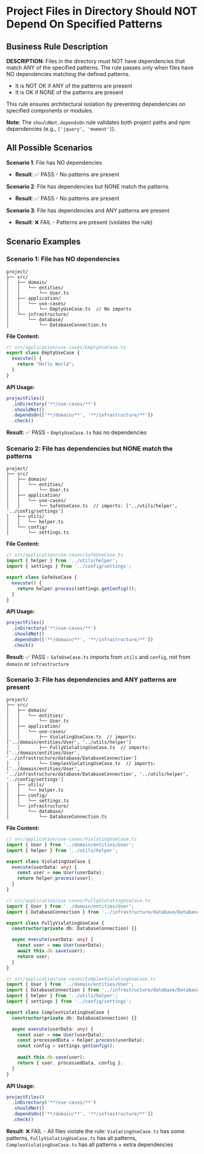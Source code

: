 # Project Files in Directory Should NOT Depend On Specified Patterns

## Business Rule Description

**DESCRIPTION**: Files in the directory must NOT have dependencies that match ANY of the specified patterns. The rule passes only when files have NO dependencies matching the defined patterns.

- It is NOT OK if ANY of the patterns are present
- It is OK if NONE of the patterns are present

This rule ensures architectural isolation by preventing dependencies on specified components or modules.

**Note**: The `shouldNot.dependsOn` rule validates both project paths and npm dependencies (e.g., `['jquery', 'moment']`).

## All Possible Scenarios

**Scenario 1**: File has NO dependencies
- **Result**: ✅ PASS - No patterns are present

**Scenario 2**: File has dependencies but NONE match the patterns
- **Result**: ✅ PASS - No patterns are present

**Scenario 3**: File has dependencies and ANY patterns are present
- **Result**: ❌ FAIL - Patterns are present (violates the rule)

## Scenario Examples

### Scenario 1: File has NO dependencies
```
project/
├── src/
│   ├── domain/
│   │   └── entities/
│   │       └── User.ts
│   ├── application/
│   │   └── use-cases/
│   │       └── EmptyUseCase.ts  // No imports
│   └── infrastructure/
│       └── database/
│           └── DatabaseConnection.ts
```

**File Content:**
```typescript
// src/application/use-cases/EmptyUseCase.ts
export class EmptyUseCase {
  execute() {
    return "Hello World";
  }
}
```

**API Usage:**
```typescript
projectFiles()
  .inDirectory('**/use-cases/**')
  .shouldNot()
  .dependsOn(['**/domain/**', '**/infrastructure/**'])
  .check()
```

**Result**: ✅ PASS - `EmptyUseCase.ts` has no dependencies

### Scenario 2: File has dependencies but NONE match the patterns
```
project/
├── src/
│   ├── domain/
│   │   └── entities/
│   │       └── User.ts
│   ├── application/
│   │   └── use-cases/
│   │       └── SafeUseCase.ts  // imports: ['../utils/helper', '../config/settings']
│   ├── utils/
│   │   └── helper.ts
│   └── config/
│       └── settings.ts
```

**File Content:**
```typescript
// src/application/use-cases/SafeUseCase.ts
import { helper } from '../utils/helper';
import { settings } from '../config/settings';

export class SafeUseCase {
  execute() {
    return helper.process(settings.getConfig());
  }
}
```

**API Usage:**
```typescript
projectFiles()
  .inDirectory('**/use-cases/**')
  .shouldNot()
  .dependsOn(['**/domain/**', '**/infrastructure/**'])
  .check()
```

**Result**: ✅ PASS - `SafeUseCase.ts` imports from `utils` and `config`, not from `domain` or `infrastructure`

### Scenario 3: File has dependencies and ANY patterns are present
```
project/
├── src/
│   ├── domain/
│   │   └── entities/
│   │       └── User.ts
│   ├── application/
│   │   └── use-cases/
│   │       ├── ViolatingUseCase.ts  // imports: ['../domain/entities/User', '../utils/helper']
│   │       ├── FullyViolatingUseCase.ts  // imports: ['../domain/entities/User', '../infrastructure/database/DatabaseConnection']
│   │       └── ComplexViolatingUseCase.ts  // imports: ['../domain/entities/User', '../infrastructure/database/DatabaseConnection', '../utils/helper', '../config/settings']
│   ├── utils/
│   │   └── helper.ts
│   ├── config/
│   │   └── settings.ts
│   └── infrastructure/
│       └── database/
│           └── DatabaseConnection.ts
```

**File Content:**
```typescript
// src/application/use-cases/ViolatingUseCase.ts
import { User } from '../domain/entities/User';
import { helper } from '../utils/helper';

export class ViolatingUseCase {
  execute(userData: any) {
    const user = new User(userData);
    return helper.process(user);
  }
}

// src/application/use-cases/FullyViolatingUseCase.ts
import { User } from '../domain/entities/User';
import { DatabaseConnection } from '../infrastructure/database/DatabaseConnection';

export class FullyViolatingUseCase {
  constructor(private db: DatabaseConnection) {}

  async execute(userData: any) {
    const user = new User(userData);
    await this.db.save(user);
    return user;
  }
}

// src/application/use-cases/ComplexViolatingUseCase.ts
import { User } from '../domain/entities/User';
import { DatabaseConnection } from '../infrastructure/database/DatabaseConnection';
import { helper } from '../utils/helper';
import { settings } from '../config/settings';

export class ComplexViolatingUseCase {
  constructor(private db: DatabaseConnection) {}

  async execute(userData: any) {
    const user = new User(userData);
    const processedData = helper.process(userData);
    const config = settings.getConfig();
    
    await this.db.save(user);
    return { user, processedData, config };
  }
}
```

**API Usage:**
```typescript
projectFiles()
  .inDirectory('**/use-cases/**')
  .shouldNot()
  .dependsOn(['**/domain/**', '**/infrastructure/**'])
  .check()
```

**Result**: ❌ FAIL - All files violate the rule: `ViolatingUseCase.ts` has some patterns, `FullyViolatingUseCase.ts` has all patterns, `ComplexViolatingUseCase.ts` has all patterns + extra dependencies